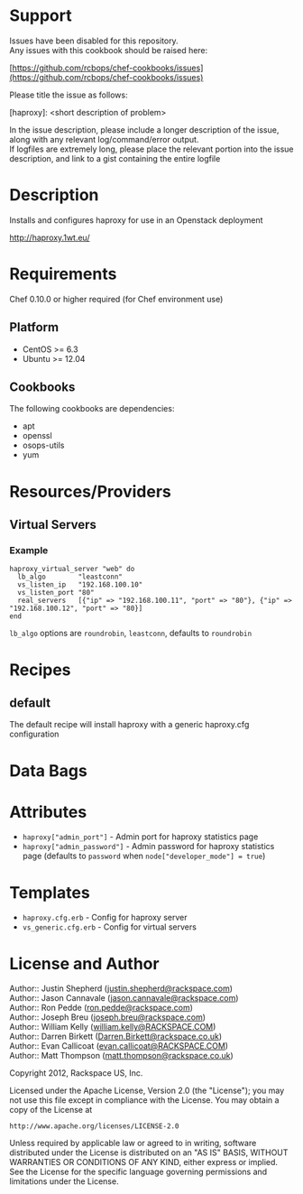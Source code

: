 Support
=======

Issues have been disabled for this repository.  
Any issues with this cookbook should be raised here:

[https://github.com/rcbops/chef-cookbooks/issues](https://github.com/rcbops/chef-cookbooks/issues)

Please title the issue as follows:

[haproxy]: \<short description of problem\>

In the issue description, please include a longer description of the issue, along with any relevant log/command/error output.  
If logfiles are extremely long, please place the relevant portion into the issue description, and link to a gist containing the entire logfile


Description
===========

Installs and configures haproxy for use in an Openstack deployment

http://haproxy.1wt.eu/

Requirements
============

Chef 0.10.0 or higher required (for Chef environment use)

Platform
--------

* CentOS >= 6.3
* Ubuntu >= 12.04

Cookbooks
---------

The following cookbooks are dependencies:

* apt
* openssl
* osops-utils
* yum

Resources/Providers
===================

Virtual Servers
---------------

### Example

    haproxy_virtual_server "web" do
      lb_algo        "leastconn"
      vs_listen_ip   "192.168.100.10"
      vs_listen_port "80"
      real_servers   [{"ip" => "192.168.100.11", "port" => "80"}, {"ip" => "192.168.100.12", "port" => "80}]
    end

`lb_algo` options are `roundrobin`, `leastconn`, defaults to `roundrobin`

Recipes
=======

default
-------

The default recipe will install haproxy with a generic haproxy.cfg configuration

Data Bags
=========

Attributes 
==========

* `haproxy["admin_port"]` - Admin port for haproxy statistics page
* `haproxy["admin_password"]` - Admin password for haproxy statistics page (defaults to `password` when `node["developer_mode"] = true`)

Templates
=========

* `haproxy.cfg.erb` - Config for haproxy server
* `vs_generic.cfg.erb` - Config for virtual servers

License and Author
==================

Author:: Justin Shepherd (<justin.shepherd@rackspace.com>)  
Author:: Jason Cannavale (<jason.cannavale@rackspace.com>)  
Author:: Ron Pedde (<ron.pedde@rackspace.com>)  
Author:: Joseph Breu (<joseph.breu@rackspace.com>)  
Author:: William Kelly (<william.kelly@RACKSPACE.COM>)  
Author:: Darren Birkett (<Darren.Birkett@rackspace.co.uk>)  
Author:: Evan Callicoat (<evan.callicoat@RACKSPACE.COM>)  
Author:: Matt Thompson (<matt.thompson@rackspace.co.uk>)  

Copyright 2012, Rackspace US, Inc.

Licensed under the Apache License, Version 2.0 (the "License");
you may not use this file except in compliance with the License.
You may obtain a copy of the License at

    http://www.apache.org/licenses/LICENSE-2.0

Unless required by applicable law or agreed to in writing, software distributed under the License is distributed on an "AS IS" BASIS, WITHOUT WARRANTIES OR CONDITIONS OF ANY KIND, either express or implied. See the License for the specific language governing permissions and limitations under the License.
